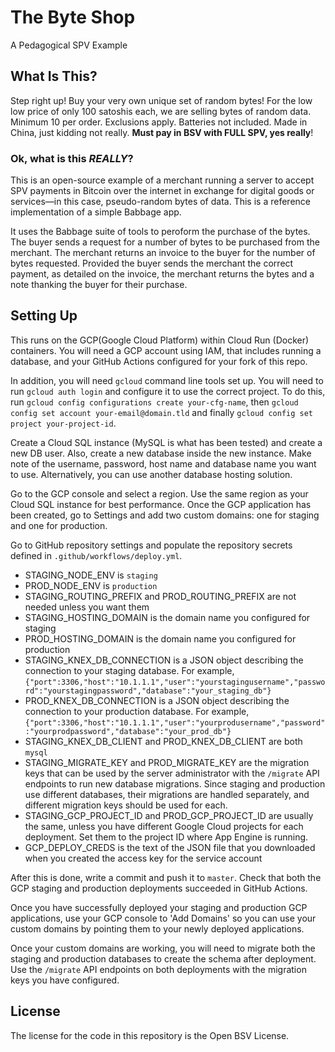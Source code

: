# The Byte Shop

A Pedagogical SPV Example

## What Is This?

Step right up! Buy your very own unique set of random bytes! For the low low price of only 100 satoshis each, we are selling bytes of random data. Minimum 10 per order. Exclusions apply. Batteries not included. Made in China, just kidding not really. **Must pay in BSV with FULL SPV, yes really**!

### Ok, what is this *REALLY*?

This is an open-source example of a merchant running a server to accept SPV payments in Bitcoin over the internet in exchange for digital goods or services—in this case, pseudo-random bytes of data. This is a reference implementation of a simple Babbage app.

It uses the Babbage suite of tools to peroform the purchase of the bytes. The buyer sends a request for a number of bytes to be purchased from the merchant. The merchant returns an invoice to the buyer for the number of bytes requested. Provided the buyer sends the merchant the correct payment, as detailed on the invoice, the merchant returns the bytes and a note thanking the buyer for their purchase.

## Setting Up

This runs on the GCP(Google Cloud Platform) within Cloud Run (Docker) containers. You will need a GCP account using IAM, that includes running a database, and your GitHub Actions configured for your fork of this repo.

In addition, you will need `gcloud` command line tools set up. You will need to run `gcloud auth login` and configure it to use the correct project. To do this, run `gcloud config configurations create your-cfg-name`, then `gcloud config set account your-email@domain.tld` and finally `gcloud config set project your-project-id`.

Create a Cloud SQL instance (MySQL is what has been tested) and create a new DB user. Also, create a new database inside the new instance. Make note of the username, password, host name and database name you want to use. Alternatively, you can use another database hosting solution.

Go to the GCP console and select a region. Use the same region as your Cloud SQL instance for best performance. Once the GCP application has been created, go to Settings and add two custom domains: one for staging and one for production.

Go to GitHub repository settings and populate the repository secrets defined in `.github/workflows/deploy.yml`.

- STAGING_NODE_ENV is `staging`
- PROD_NODE_ENV is `production`
- STAGING_ROUTING_PREFIX and PROD_ROUTING_PREFIX are not needed unless you want them
- STAGING_HOSTING_DOMAIN is the domain name you configured for staging
- PROD_HOSTING_DOMAIN is the domain name you configured for production
- STAGING_KNEX_DB_CONNECTION is a JSON object describing the connection to your staging database. For example, `{"port":3306,"host":"10.1.1.1","user":"yourstagingusername","password":"yourstagingpassword","database":"your_staging_db"}`
- PROD_KNEX_DB_CONNECTION is a JSON object describing the connection to your production database. For example, `{"port":3306,"host":"10.1.1.1","user":"yourprodusername","password":"yourprodpassword","database":"your_prod_db"}`
- STAGING_KNEX_DB_CLIENT and PROD_KNEX_DB_CLIENT are both `mysql`
- STAGING_MIGRATE_KEY and PROD_MIGRATE_KEY are the migration keys that can be used by the server administrator with the `/migrate` API endpoints to run new database migrations. Since staging and production use different databases, their migrations are handled separately, and different migration keys should be used for each.
- STAGING_GCP_PROJECT_ID and PROD_GCP_PROJECT_ID are usually the same, unless you have different Google Cloud projects for each deployment. Set them to the project ID where App Engine is running.
- GCP_DEPLOY_CREDS is the text of the JSON file that you downloaded when you created the access key for the service account

After this is done, write a commit and push it to `master`. Check that both the GCP staging and production deployments succeeded in GitHub Actions.

Once you have successfully deployed your staging and production GCP applications, use your GCP console to 'Add Domains' so you can use your custom domains by pointing them to your newly deployed applications.

Once your custom domains are working, you will need to migrate both the staging and production databases to create the schema after deployment. Use the `/migrate` API endpoints on both deployments with the migration keys you have configured.

## License

The license for the code in this repository is the Open BSV License.
